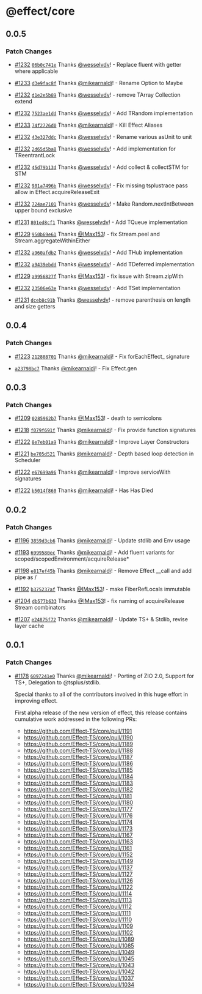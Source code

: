 # @effect/core

## 0.0.5

### Patch Changes

- [#1232](https://github.com/Effect-TS/core/pull/1232) [`06b0c741e`](https://github.com/Effect-TS/core/commit/06b0c741e171ddbe612d5b4d2902734407d259f7) Thanks [@wesselvdv](https://github.com/wesselvdv)! - Replace fluent with getter where applicable

* [#1233](https://github.com/Effect-TS/core/pull/1233) [`d3e9fac8f`](https://github.com/Effect-TS/core/commit/d3e9fac8f7c53cc0815891b1e70e3a1625ea4946) Thanks [@mikearnaldi](https://github.com/mikearnaldi)! - Rename Option to Maybe

- [#1232](https://github.com/Effect-TS/core/pull/1232) [`d1e2e5b89`](https://github.com/Effect-TS/core/commit/d1e2e5b895f274b5a3d4c252525c6a05d96048d3) Thanks [@wesselvdv](https://github.com/wesselvdv)! - remove TArray Collection extend

* [#1232](https://github.com/Effect-TS/core/pull/1232) [`7523ae1dd`](https://github.com/Effect-TS/core/commit/7523ae1dd193e25c7846ac29dbd394a6134a7e2c) Thanks [@wesselvdv](https://github.com/wesselvdv)! - Add TRandom implementation

- [#1233](https://github.com/Effect-TS/core/pull/1233) [`74f2726d0`](https://github.com/Effect-TS/core/commit/74f2726d0cefa2c07ee139985fb6bec522736bec) Thanks [@mikearnaldi](https://github.com/mikearnaldi)! - Kill Effect Aliases

* [#1232](https://github.com/Effect-TS/core/pull/1232) [`43e327ddc`](https://github.com/Effect-TS/core/commit/43e327ddce81e65cb166a8ee45e4f4a1ccfccf4c) Thanks [@wesselvdv](https://github.com/wesselvdv)! - Rename various asUnit to unit

- [#1232](https://github.com/Effect-TS/core/pull/1232) [`2d65d5ba8`](https://github.com/Effect-TS/core/commit/2d65d5ba8926b3fa66bb5755006c090d5b81ce0b) Thanks [@wesselvdv](https://github.com/wesselvdv)! - Add implementation for TReentrantLock

* [#1232](https://github.com/Effect-TS/core/pull/1232) [`45d79b13d`](https://github.com/Effect-TS/core/commit/45d79b13d3c1a61d16b8aff57c3274fa217b9574) Thanks [@wesselvdv](https://github.com/wesselvdv)! - Add collect & collectSTM for STM

- [#1232](https://github.com/Effect-TS/core/pull/1232) [`981a7496b`](https://github.com/Effect-TS/core/commit/981a7496b59895e6cf764563dc91495cbe1c7746) Thanks [@wesselvdv](https://github.com/wesselvdv)! - Fix missing tsplustrace pass allow in Effect.acquireReleaseExit

* [#1232](https://github.com/Effect-TS/core/pull/1232) [`724ae7101`](https://github.com/Effect-TS/core/commit/724ae710182cdabe3bff6d19bcc527830e29f936) Thanks [@wesselvdv](https://github.com/wesselvdv)! - Make Random.nextIntBetween upper bound exclusive

- [#1231](https://github.com/Effect-TS/core/pull/1231) [`801ed8cf1`](https://github.com/Effect-TS/core/commit/801ed8cf11770d193a6dcd5d1c3d6ec7fefb6c72) Thanks [@wesselvdv](https://github.com/wesselvdv)! - Add TQueue implementation

* [#1229](https://github.com/Effect-TS/core/pull/1229) [`950b69e61`](https://github.com/Effect-TS/core/commit/950b69e61df25ee0212be1df27615cf07e6bc6d1) Thanks [@IMax153](https://github.com/IMax153)! - fix Stream.peel and Stream.aggregateWithinEither

- [#1232](https://github.com/Effect-TS/core/pull/1232) [`a960afdb2`](https://github.com/Effect-TS/core/commit/a960afdb2e7ecc67f5860158744ea8c1b2761cb8) Thanks [@wesselvdv](https://github.com/wesselvdv)! - Add THub implementation

* [#1232](https://github.com/Effect-TS/core/pull/1232) [`a9439ebdd`](https://github.com/Effect-TS/core/commit/a9439ebddc869c547a9363587166724ade088f89) Thanks [@wesselvdv](https://github.com/wesselvdv)! - Add TDeferred implementation

- [#1229](https://github.com/Effect-TS/core/pull/1229) [`a9956827f`](https://github.com/Effect-TS/core/commit/a9956827f5ff382723c428e8988e50ddf0d67ade) Thanks [@IMax153](https://github.com/IMax153)! - fix issue with Stream.zipWith

* [#1232](https://github.com/Effect-TS/core/pull/1232) [`23506e63e`](https://github.com/Effect-TS/core/commit/23506e63eb3f629a90fa1d5309e91a470e451fbb) Thanks [@wesselvdv](https://github.com/wesselvdv)! - Add TSet implementation

- [#1231](https://github.com/Effect-TS/core/pull/1231) [`dceb8c91b`](https://github.com/Effect-TS/core/commit/dceb8c91b81473c1211f6adb8a61b54d5b9fe8bf) Thanks [@wesselvdv](https://github.com/wesselvdv)! - remove parenthesis on length and size getters

## 0.0.4

### Patch Changes

- [#1223](https://github.com/Effect-TS/core/pull/1223) [`212808701`](https://github.com/Effect-TS/core/commit/2128087016bd77d5ca8ce0709cd60b709d707f80) Thanks [@mikearnaldi](https://github.com/mikearnaldi)! - Fix forEachEffect\_ signature

* [`a23798bc7`](https://github.com/Effect-TS/core/commit/a23798bc703c50965d1929227acd9c7aec556811) Thanks [@mikearnaldi](https://github.com/mikearnaldi)! - Fix Effect.gen

## 0.0.3

### Patch Changes

- [#1209](https://github.com/Effect-TS/core/pull/1209) [`0285962b7`](https://github.com/Effect-TS/core/commit/0285962b727fb6fcf0b56e97e5a3eb59f455e512) Thanks [@IMax153](https://github.com/IMax153)! - death to semicolons

* [#1218](https://github.com/Effect-TS/core/pull/1218) [`f079f691f`](https://github.com/Effect-TS/core/commit/f079f691f2e7f16c40135c46538d845164bc6274) Thanks [@mikearnaldi](https://github.com/mikearnaldi)! - Fix provide function signatures

- [#1222](https://github.com/Effect-TS/core/pull/1222) [`8e7eb01a9`](https://github.com/Effect-TS/core/commit/8e7eb01a9563805851193abdcfb8ec5cf162ada0) Thanks [@mikearnaldi](https://github.com/mikearnaldi)! - Improve Layer Constructors

* [#1221](https://github.com/Effect-TS/core/pull/1221) [`be705d521`](https://github.com/Effect-TS/core/commit/be705d521dad4de675b13cc48c7183e59f176ce3) Thanks [@mikearnaldi](https://github.com/mikearnaldi)! - Depth based loop detection in Scheduler

- [#1222](https://github.com/Effect-TS/core/pull/1222) [`e67699a96`](https://github.com/Effect-TS/core/commit/e67699a96174ea35540ec48c72e989a5f418c904) Thanks [@mikearnaldi](https://github.com/mikearnaldi)! - Improve serviceWith signatures

* [#1222](https://github.com/Effect-TS/core/pull/1222) [`b5014f860`](https://github.com/Effect-TS/core/commit/b5014f860148dc9fff213e77b0c48f57853e19d4) Thanks [@mikearnaldi](https://github.com/mikearnaldi)! - Has Has Died

## 0.0.2

### Patch Changes

- [#1196](https://github.com/Effect-TS/core/pull/1196) [`3859d3cb6`](https://github.com/Effect-TS/core/commit/3859d3cb665752d6c8f3930ab0d7204cd5e69ce6) Thanks [@mikearnaldi](https://github.com/mikearnaldi)! - Update stdlib and Env usage

* [#1193](https://github.com/Effect-TS/core/pull/1193) [`6999580ec`](https://github.com/Effect-TS/core/commit/6999580ec8e704792ca2966cccec176d4d6f69de) Thanks [@mikearnaldi](https://github.com/mikearnaldi)! - Add fluent variants for scoped/scopedEnvironment/acquireRelease\*

- [#1198](https://github.com/Effect-TS/core/pull/1198) [`e817ef45b`](https://github.com/Effect-TS/core/commit/e817ef45bfd86362a71a0944029edfb776b5a650) Thanks [@mikearnaldi](https://github.com/mikearnaldi)! - Remove Effect \_\_call and add pipe as /

* [#1192](https://github.com/Effect-TS/core/pull/1192) [`b375237af`](https://github.com/Effect-TS/core/commit/b375237af58490d4fd4d1c03e3ca4204f404e526) Thanks [@IMax153](https://github.com/IMax153)! - make FiberRefLocals immutable

- [#1204](https://github.com/Effect-TS/core/pull/1204) [`db577b633`](https://github.com/Effect-TS/core/commit/db577b6331b3064a5cb0b5e62f2206a6b7f77fe2) Thanks [@IMax153](https://github.com/IMax153)! - fix naming of acquireRelease Stream combinators

* [#1207](https://github.com/Effect-TS/core/pull/1207) [`e24875f72`](https://github.com/Effect-TS/core/commit/e24875f72eff538bb46efdc9a29729df0f58291d) Thanks [@mikearnaldi](https://github.com/mikearnaldi)! - Update TS+ & Stdlib, revise layer cache

## 0.0.1

### Patch Changes

- [#1178](https://github.com/Effect-TS/core/pull/1178) [`6097241e0`](https://github.com/Effect-TS/core/commit/6097241e00875686c2e6e57c512e32dec19f91e3) Thanks [@mikearnaldi](https://github.com/mikearnaldi)! - Porting of ZIO 2.0, Support for TS+, Delegation to @tsplus/stdlib.

  Special thanks to all of the contributors involved in this huge effort in improving effect.

  First alpha release of the new version of effect, this release contains cumulative work addressed in the following PRs:

  - https://github.com/Effect-TS/core/pull/1191
  - https://github.com/Effect-TS/core/pull/1190
  - https://github.com/Effect-TS/core/pull/1189
  - https://github.com/Effect-TS/core/pull/1188
  - https://github.com/Effect-TS/core/pull/1187
  - https://github.com/Effect-TS/core/pull/1186
  - https://github.com/Effect-TS/core/pull/1185
  - https://github.com/Effect-TS/core/pull/1184
  - https://github.com/Effect-TS/core/pull/1183
  - https://github.com/Effect-TS/core/pull/1182
  - https://github.com/Effect-TS/core/pull/1181
  - https://github.com/Effect-TS/core/pull/1180
  - https://github.com/Effect-TS/core/pull/1177
  - https://github.com/Effect-TS/core/pull/1176
  - https://github.com/Effect-TS/core/pull/1174
  - https://github.com/Effect-TS/core/pull/1173
  - https://github.com/Effect-TS/core/pull/1167
  - https://github.com/Effect-TS/core/pull/1163
  - https://github.com/Effect-TS/core/pull/1161
  - https://github.com/Effect-TS/core/pull/1152
  - https://github.com/Effect-TS/core/pull/1149
  - https://github.com/Effect-TS/core/pull/1137
  - https://github.com/Effect-TS/core/pull/1127
  - https://github.com/Effect-TS/core/pull/1126
  - https://github.com/Effect-TS/core/pull/1122
  - https://github.com/Effect-TS/core/pull/1114
  - https://github.com/Effect-TS/core/pull/1113
  - https://github.com/Effect-TS/core/pull/1112
  - https://github.com/Effect-TS/core/pull/1111
  - https://github.com/Effect-TS/core/pull/1110
  - https://github.com/Effect-TS/core/pull/1109
  - https://github.com/Effect-TS/core/pull/1102
  - https://github.com/Effect-TS/core/pull/1089
  - https://github.com/Effect-TS/core/pull/1085
  - https://github.com/Effect-TS/core/pull/1049
  - https://github.com/Effect-TS/core/pull/1045
  - https://github.com/Effect-TS/core/pull/1043
  - https://github.com/Effect-TS/core/pull/1042
  - https://github.com/Effect-TS/core/pull/1037
  - https://github.com/Effect-TS/core/pull/1034
